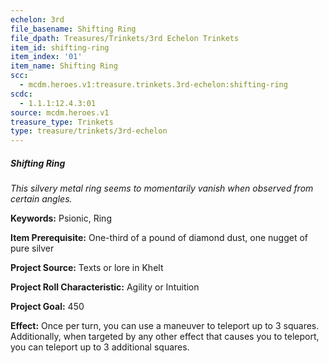 ```yaml
---
echelon: 3rd
file_basename: Shifting Ring
file_dpath: Treasures/Trinkets/3rd Echelon Trinkets
item_id: shifting-ring
item_index: '01'
item_name: Shifting Ring
scc:
  - mcdm.heroes.v1:treasure.trinkets.3rd-echelon:shifting-ring
scdc:
  - 1.1.1:12.4.3:01
source: mcdm.heroes.v1
treasure_type: Trinkets
type: treasure/trinkets/3rd-echelon
---
```


##### Shifting Ring

*This silvery metal ring seems to momentarily vanish when observed from certain angles.*

**Keywords:** Psionic, Ring

**Item Prerequisite:** One-third of a pound of diamond dust, one nugget of pure silver

**Project Source:** Texts or lore in Khelt

**Project Roll Characteristic:** Agility or Intuition

**Project Goal:** 450

**Effect:** Once per turn, you can use a maneuver to teleport up to 3 squares. Additionally, when targeted by any other effect that causes you to teleport, you can teleport up to 3 additional squares.

